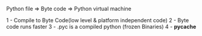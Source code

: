 Python file => Byte code => Python virtual machine

1 - Compile to Byte Code(low level & platform independent code)
2 - Byte code runs faster
3 - .pyc is a compiled python (frozen Binaries)
4 - __pycache__  
